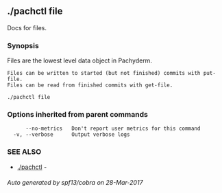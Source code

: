 ## ./pachctl file

Docs for files.

### Synopsis


Files are the lowest level data object in Pachyderm.

	Files can be written to started (but not finished) commits with put-file.
	Files can be read from finished commits with get-file.

```
./pachctl file
```

### Options inherited from parent commands

```
      --no-metrics   Don't report user metrics for this command
  -v, --verbose      Output verbose logs
```

### SEE ALSO
* [./pachctl](./pachctl.md)	 - 

###### Auto generated by spf13/cobra on 28-Mar-2017
